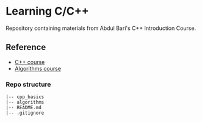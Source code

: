# Learning C/C++

Repository containing materials from Abdul Bari's C++ Introduction Course.

## Reference
- [C++ course](https://www.udemy.com/course/cpp-deep-dive/)
- [Algorithms course](https://www.udemy.com/course/datastructurescncpp/)

### Repo structure
```
|-- cpp_basics
|-- algorithms
|-- README.md
|-- .gitignore
```